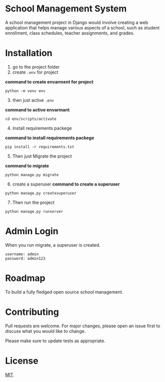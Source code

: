 # School Management System
A school management project in Django would involve creating a web application that helps manage various aspects of a school, such as student enrollment, class schedules, teacher assignments, and grades.


# Installation 
1. go to the project folder
2. create `.env` for project

**command to create envarment for project**
``` 
python -m venv env
```

3. then just active `.env` 

**command to active envarmant**
``` 
cd env/scripts/activate
```

4. Install requirements packege

**command to install requirements packege**
``` 
pip install -r requirements.txt
```

5. Then just Migrate the project

**command to migrate**
```
python manage.py migrate
```
6. create a superuser
**command to create a superuser**
```
python manage.py createsuperuser
```

7. Then run the project 
```
python manage.py runserver
```


# Admin Login
When you run migrate, a superuser is created.
```
username: admin
password: admin123
```
# Roadmap
To build a fully fledged open source school management.

# Contributing
Pull requests are welcome. For major changes, please open an issue first to discuss what you would like to change.

Please make sure to update tests as appropriate.

# License
[MIT](https://github.com/TawsifXD/School-Management-System/blob/master/LICENSE).
